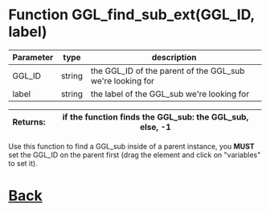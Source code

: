 # Function GGL_find_sub_ext(GGL_ID, label)

|  Parameter    |  type   |     description        |
|--             |       --|--                      |
|   GGL_ID      | string  | the GGL_ID of the parent of the GGL_sub we're looking for    |
|   label       | string  | the label of the GGL_sub we're looking for    |

| Returns:  | if the function finds the GGL_sub: the GGL_sub, else, -1 |
|--         |                             --|

Use this function to find a GGL_sub inside of a parent instance, you **MUST** set the GGL_ID on the parent first (drag the element and click on "variables" to set it).

# [Back](https://github.com/Ced30/GML-GUI-Library-GGL-Documentation/blob/main/API/Helper_Functions.md)
